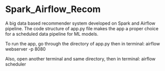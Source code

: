 # Spark_Airflow_Recom
A big data based recommender system developed on Spark and Airflow pipeline. The code structure of app.py file makes the app a proper choice for a scheduled data pipeline for ML models. 

To run the app, go through the directory of app.py then in terminal:
airflow webserver -p 8080

Also, open another terminal and same directory, then in terminal:
airflow scheduler
